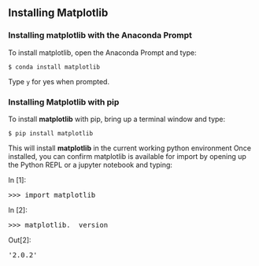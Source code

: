 
## Installing Matplotlib
### Installing matplotlib with the Anaconda Prompt

To install matplotlib, open the Anaconda Prompt and type:

```
$ conda install matplotlib
```

Type ```y``` for yes when prompted.
### Installing Matplotlib with pip
To install **matplotlib** with pip, bring up a terminal window and type:

```
$ pip install matplotlib
```

This will install **matplotlib** in the current working python environment
Once installed, you can confirm matplotlib is available for import by opening up the Python REPL or a jupyter notebook and typing:
<div class="cell border-box-sizing code_cell rendered">
<div class="input">
<div class="prompt input_prompt">In&nbsp;[1]:</div>
<div class="inner_cell">
    <div class="input_area">
<div class=" highlight hl-ipython3"><pre><span></span><span class="o">&gt;&gt;&gt;</span> <span class="kn">import</span> <span class="nn">matplotlib</span>
</pre></div>

</div>
</div>
</div>

</div>
<div class="cell border-box-sizing code_cell rendered">
<div class="input">
<div class="prompt input_prompt">In&nbsp;[2]:</div>
<div class="inner_cell">
    <div class="input_area">
<div class=" highlight hl-ipython3"><pre><span></span><span class="o">&gt;&gt;&gt;</span> <span class="n">matplotlib</span><span class="o">.</span><span class="n">__version__</span>
</pre></div>

</div>
</div>
</div>

<div class="output_wrapper">
<div class="output">


<div class="output_area">

<div class="prompt output_prompt">Out[2]:</div>




<div class="output_text output_subarea output_execute_result">
<pre>&#39;2.0.2&#39;</pre>
</div>

</div>

</div>
</div>

</div>
 

